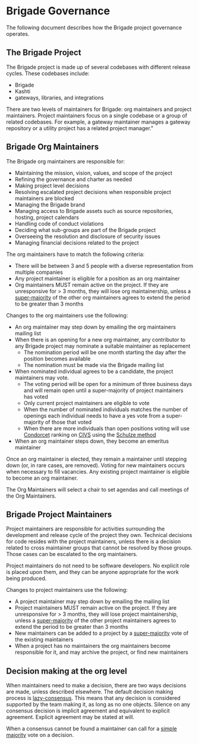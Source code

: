 # Brigade Governance

The following document describes how the Brigade project governance operates.

## The Brigade Project

The Brigade project is made up of several codebases with different release cycles. These codebases include:

- Brigade
- Kashti
- gateways, libraries, and integrations

There are two levels of maintainers for Brigade: org maintainers and project maintainers. Project maintainers focus on a single codebase or a group of related codebases. For example, a gateway maintainer manages a gateway repository or a utility project has a related project manager."

## Brigade Org Maintainers

The Brigade org maintainers are responsible for:

- Maintaining the mission, vision, values, and scope of the project
- Refining the governance and charter as needed
- Making project level decisions
- Resolving escalated project decisions when responsible project maintainers are blocked
- Managing the Brigade brand
- Managing access to Brigade assets such as source repositories, hosting, project calendars
- Handling code of conduct violations
- Deciding what sub-groups are part of the Brigade project
- Overseeing the resolution and disclosure of security issues
- Managing financial decisions related to the project

The org maintainers have to match the following criteria:

- There will be between 3 and 5 people with a diverse representation from multiple companies
- Any project maintainer is eligible for a position as an org maintainer
- Org maintainers MUST remain active on the project. If they are unresponsive for > 3 months, they will lose org maintainership, unless a [super-majority](https://en.wikipedia.org/wiki/Supermajority#Two-thirds_vote) of the other org maintainers agrees to extend the period to be greater than 3 months

Changes to the org maintainers use the following:
- An org maintainer may step down by emailing the org maintainers mailing list
- When there is an opening for a new org maintainer, any contributor to any Brigade project may nominate a suitable maintainer as replacement
    - The nomination period will be one month starting the day after the position becomes available
    - The nomination must be made via the Brigade mailing list
- When nominated individual agrees to be a candidate, the project maintainers may vote.
    - The voting period will be open for a minimum of three business days and will remain open until a super-majority of project maintainers has voted
    - Only current project maintainers are eligible to vote
    - When the number of nominated individuals matches the number of openings each individual needs to have a yes vote from a super-majority of those that voted
    - When there are more individuals than open positions voting will use [Condorcet](https://en.wikipedia.org/wiki/Condorcet_method) ranking on [CIVS](http://civs.cs.cornell.edu/) using the [Schulze method](https://en.wikipedia.org/wiki/Schulze_method)
- When an org maintainer steps down, they become an emeritus maintainer

Once an org maintainer is elected, they remain a maintainer until stepping down (or, in rare cases, are removed). Voting for new maintainers occurs when necessary to fill vacancies. Any existing project maintainer is eligible to become an org maintainer.

The Org Maintainers will select a chair to set agendas and call meetings of the Org Maintainers.

## Brigade Project Maintainers

Project maintainers are responsible for activities surrounding the development and release cycle of the project they own. Technical decisions for code resides with the project maintainers, unless there is a decision related to cross maintainer groups that cannot be resolved by those groups. Those cases can be escalated to the org maintainers.

Project maintainers do not need to be software developers. No explicit role is placed upon them, and they can be anyone appropriate for the work being produced.

Changes to project maintainers use the following:
- A project maintainer may step down by emailing the mailing list
- Project maintainers MUST remain active on the project. If they are unresponsive for > 3 months, they will lose project maintainership, unless a [super-majority](https://en.wikipedia.org/wiki/Supermajority#Two-thirds_vote) of the other project maintainers agrees to extend the period to be greater than 3 months
- New maintainers can be added to a project by a [super-majority](https://en.wikipedia.org/wiki/Supermajority#Two-thirds_vote) vote of the existing maintainers
- When a project has no maintainers the org maintainers become responsible for it, and may archive the project, or find new maintainers

## Decision making at the org level

When maintainers need to make a decision, there are two ways decisions are made, unless described elsewhere. The default decision making process is [lazy-consensus](http://communitymgt.wikia.com/wiki/Lazy_consensus). This means that any decision is considered supported by the team making it, as long as no one objects. Silence on any consensus decision is implicit agreement and equivalent to explicit agreement. Explicit agreement may be stated at will.

When a consensus cannot be found a maintainer can call for a [simple majority](https://en.wikipedia.org/wiki/Majority) vote on a decision.
